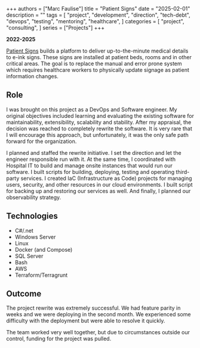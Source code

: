 +++
authors = ["Marc Faulise"]
title = "Patient Signs"
date = "2025-02-01"
description = ""
tags = [
    "project",
    "development",
    "direction",
    "tech-debt",
    "devops",
    "testing",
    "mentoring",
    "healthcare",
]
categories = [
    "project",
    "consulting",
]
series = ["Projects"]
+++

**2022-2025**

[Patient Signs](https://www.patientsigns.com/) builds a platform to deliver
up-to-the-minute medical details to e-ink signs. These signs are installed at
patient beds, rooms and in other critical areas. The goal is to replace the
manual and error prone system which requires healthcare workers to physically
update signage as patient information changes.

## Role

I was brought on this project as a DevOps and Software engineer. My
original objectives included learning and evaluating the existing software
for maintainability, extensibility, scalability and stability. After
my appraisal, the decision was reached to completely rewrite the software.
It is very rare that I will encourage this approach, but unfortunately, it
was the only safe path forward for the organization.

I planned and staffed the rewrite initiative. I set the direction and let
the engineer responsible run with it. At the same time, I coordinated with
Hospital IT to build and manage onsite instances that would run our software.
I built scripts for building, deploying, testing and operating third-party
services. I created IaC (Infrastructure as Code) projects for managing
users, security, and other resources in our cloud environments. I built
script for backing up and restoring our services as well. And finally, I
planned our observability strategy.

## Technologies

* C#/.net
* Windows Server
* Linux
* Docker (and Compose)
* SQL Server
* Bash
* AWS
* Terraform/Terragrunt

## Outcome

The project rewrite was extremely successful. We had feature parity in weeks
and we were deploying in the second month. We experienced some difficulty with
the deployment but were able to resolve it quickly.

The team worked very well together, but due to circumstances outside our
control, funding for the project was pulled.
